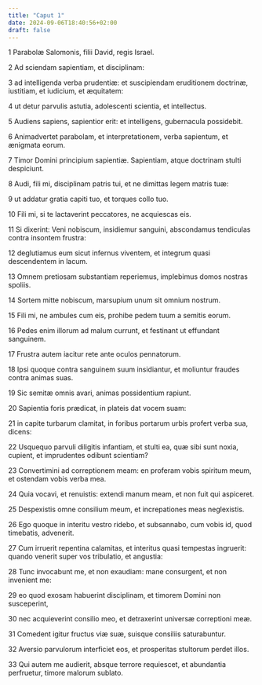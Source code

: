 ```yaml
---
title: "Caput 1"
date: 2024-09-06T18:40:56+02:00
draft: false
---
```




1 Parabolæ Salomonis, filii David, regis Israel.

2 Ad sciendam sapientiam, et disciplinam:

3 ad intelligenda verba prudentiæ: et suscipiendam eruditionem doctrinæ, iustitiam, et iudicium, et æquitatem:

4 ut detur parvulis astutia, adolescenti scientia, et intellectus.

5 Audiens sapiens, sapientior erit: et intelligens, gubernacula possidebit.

6 Animadvertet parabolam, et interpretationem, verba sapientum, et ænigmata eorum.

7 Timor Domini principium sapientiæ. Sapientiam, atque doctrinam stulti despiciunt.

8 Audi, fili mi, disciplinam patris tui, et ne dimittas legem matris tuæ:

9 ut addatur gratia capiti tuo, et torques collo tuo.

10 Fili mi, si te lactaverint peccatores, ne acquiescas eis.

11 Si dixerint: Veni nobiscum, insidiemur sanguini, abscondamus tendiculas contra insontem frustra:

12 deglutiamus eum sicut infernus viventem, et integrum quasi descendentem in lacum.

13 Omnem pretiosam substantiam reperiemus, implebimus domos nostras spoliis.

14 Sortem mitte nobiscum, marsupium unum sit omnium nostrum.

15 Fili mi, ne ambules cum eis, prohibe pedem tuum a semitis eorum.

16 Pedes enim illorum ad malum currunt, et festinant ut effundant sanguinem.

17 Frustra autem iacitur rete ante oculos pennatorum.

18 Ipsi quoque contra sanguinem suum insidiantur, et moliuntur fraudes contra animas suas.

19 Sic semitæ omnis avari, animas possidentium rapiunt.

20 Sapientia foris prædicat, in plateis dat vocem suam:

21 in capite turbarum clamitat, in foribus portarum urbis profert verba sua, dicens:

22 Usquequo parvuli diligitis infantiam, et stulti ea, quæ sibi sunt noxia, cupient, et imprudentes odibunt scientiam?

23 Convertimini ad correptionem meam: en proferam vobis spiritum meum, et ostendam vobis verba mea.

24 Quia vocavi, et renuistis: extendi manum meam, et non fuit qui aspiceret.

25 Despexistis omne consilium meum, et increpationes meas neglexistis.

26 Ego quoque in interitu vestro ridebo, et subsannabo, cum vobis id, quod timebatis, advenerit.

27 Cum irruerit repentina calamitas, et interitus quasi tempestas ingruerit: quando venerit super vos tribulatio, et angustia:

28 Tunc invocabunt me, et non exaudiam: mane consurgent, et non invenient me:

29 eo quod exosam habuerint disciplinam, et timorem Domini non susceperint,

30 nec acquieverint consilio meo, et detraxerint universæ correptioni meæ.

31 Comedent igitur fructus viæ suæ, suisque consiliis saturabuntur.

32 Aversio parvulorum interficiet eos, et prosperitas stultorum perdet illos.

33 Qui autem me audierit, absque terrore requiescet, et abundantia perfruetur, timore malorum sublato.

